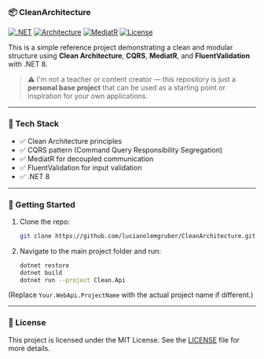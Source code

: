 ### 📦 CleanArchitecture

[![.NET](https://img.shields.io/badge/.NET-8-blue)](https://dotnet.microsoft.com/)
[![Architecture](https://img.shields.io/badge/Pattern-Clean%20Architecture-brightgreen)]()
[![MediatR](https://img.shields.io/badge/MediatR-CQRS-yellow)]()
[![License](https://img.shields.io/github/license/lucianolemgruber/CleanArchitecture)](LICENSE)

This is a simple reference project demonstrating a clean and modular structure using **Clean Architecture**, **CQRS**, **MediatR**, and **FluentValidation** with .NET 8.

> ⚠️ I'm not a teacher or content creator — this repository is just a **personal base project** that can be used as a starting point or inspiration for your own applications.

---

### 🧰 Tech Stack

* ✅ Clean Architecture principles
* ✅ CQRS pattern (Command Query Responsibility Segregation)
* ✅ MediatR for decoupled communication
* ✅ FluentValidation for input validation
* ✅ .NET 8

---

### 🚀 Getting Started

1. Clone the repo:

   ```bash
   git clone https://github.com/lucianolemgruber/CleanArchitecture.git
   ```

2. Navigate to the main project folder and run:

   ```bash
   dotnet restore
   dotnet build
   dotnet run --project Clean.Api
   ```

(Replace `Your.WebApi.ProjectName` with the actual project name if different.)

---

### 📄 License

This project is licensed under the MIT License. See the [LICENSE](LICENSE) file for more details.
